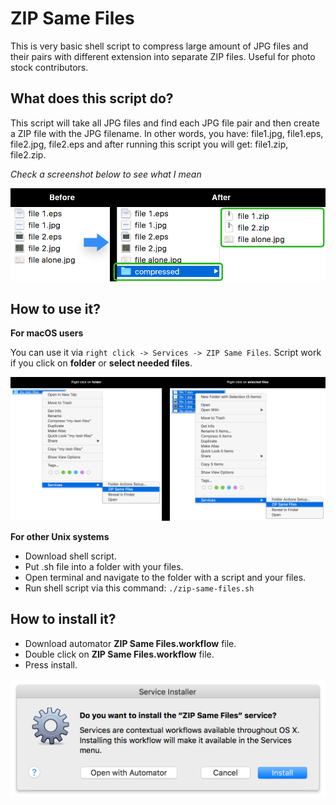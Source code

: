 # ZIP Same Files

This is very basic shell script to compress large amount of JPG files and their pairs with different extension into separate ZIP files. Useful for photo stock contributors.

## What does this script do?

This script will take all JPG files and find each JPG file pair and then create a ZIP file with the JPG filename.
In other words, you have: file1.jpg, file1.eps, file2.jpg, file2.eps and after running this script you will get: file1.zip, file2.zip.

*Check a screenshot below to see what I mean*

<img src="https://raw.githubusercontent.com/kersh/zip-same-files/master/screenshots/transformation-example.png" width="530px">


## How to use it?

**For macOS users**

You can use it via `right click -> Services -> ZIP Same Files`. Script work if you click on **folder** or **select needed files**.

![How To Use On the macOS](https://raw.githubusercontent.com/kersh/zip-same-files/master/screenshots/how-to-use.png)


**For other Unix systems**

- Download shell script.
- Put .sh file into a folder with your files.
- Open terminal and navigate to the folder with a script and your files.
- Run shell script via this command: `./zip-same-files.sh`


## How to install it?

- Download automator **ZIP Same Files.workflow** file.
- Double click on **ZIP Same Files.workflow** file.
- Press install.

<img src="https://raw.githubusercontent.com/kersh/zip-same-files/master/screenshots/how-to-install-automator.png" width="530px">
